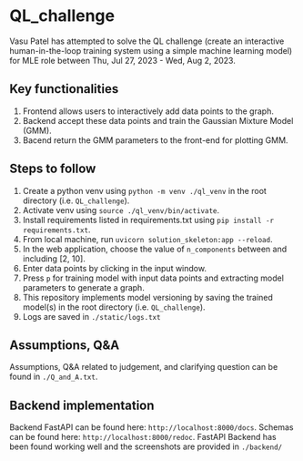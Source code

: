 # QL_challenge

Vasu Patel has attempted to solve the QL challenge (create an interactive human-in-the-loop training system using a simple machine learning model) for MLE role between Thu, Jul 27, 2023 - Wed, Aug 2, 2023.

## Key functionalities
1. Frontend allows users to interactively add data points to the graph.
2. Backend accept these data points and train the Gaussian Mixture Model (GMM).
3. Bacend return the GMM parameters to the front-end for plotting GMM.

## Steps to follow
1. Create a python venv using `python -m venv ./ql_venv` in the root directory (i.e. `QL_challenge`).
2. Activate venv using `source ./ql_venv/bin/activate`.
3. Install requirements listed in requirements.txt using `pip install -r requirements.txt`.
4. From local machine, run `uvicorn solution_skeleton:app --reload`.
5. In the web application, choose the value of `n_components` between and including [2, 10].
6. Enter data points by clicking in the input window.
7. Press `p` for training model with input data points and extracting model parameters to generate a graph.
8. This repository implements model versioning by saving the trained model(s) in the root directory (i.e. `QL_challenge`).
9. Logs are saved in `./static/logs.txt`

## Assumptions, Q&A
Assumptions, Q&A related to judgement, and clarifying question can be found in `./Q_and_A.txt`.

## Backend implementation
Backend FastAPI can be found here: `http://localhost:8000/docs`.
Schemas can be found here: `http://localhost:8000/redoc`.
FastAPI Backend has been found working well and the screenshots are provided in `./backend/`
